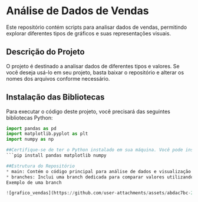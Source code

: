 # Análise de Dados de Vendas

Este repositório contém scripts para analisar dados de vendas, permitindo explorar diferentes tipos de gráficos e suas representações visuais.

## Descrição do Projeto

O projeto é destinado a analisar dados de diferentes tipos e valores. Se você deseja usá-lo em seu projeto, basta baixar o repositório e alterar os nomes dos arquivos conforme necessário.

## Instalação das Bibliotecas

Para executar o código deste projeto, você precisará das seguintes bibliotecas Python:

```python
import pandas as pd
import matplotlib.pyplot as plt
import numpy as np

##Certifique-se de ter o Python instalado em sua máquina. Você pode instalar as bibliotecas necessárias usando o pip, exemplo abaixo:
```pip install pandas matplotlib numpy

##Estrutura do Repositório
* main: Contém o código principal para análise de dados e visualização.
* branches: Inclui uma branch dedicada para comparar valores utilizando diferentes tipos de gráficos, incluindo gráficos de barra e gráficos de linha.
Exemplo de uma branch

![grafico_vendas](https://github.com/user-attachments/assets/abdac7bc-217e-4e1f-a83d-8988aa8e158f)

